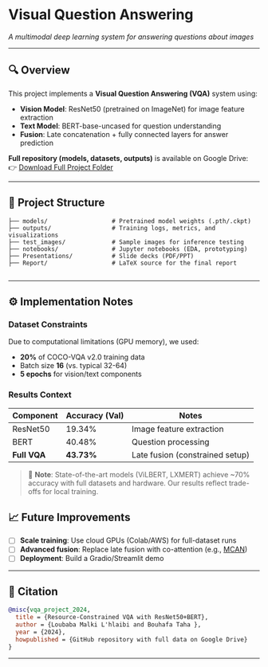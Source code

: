 # Visual Question Answering   
*A multimodal deep learning system for answering questions about images*  

---

## 🔍 Overview  
This project implements a **Visual Question Answering (VQA)** system using:  
- **Vision Model**: ResNet50 (pretrained on ImageNet) for image feature extraction  
- **Text Model**: BERT-base-uncased for question understanding  
- **Fusion**: Late concatenation + fully connected layers for answer prediction  

**Full repository (models, datasets, outputs)** is available on Google Drive:  
👉 [Download Full Project Folder](https://drive.google.com/your-link-here)  

---

## 📂 Project Structure  
```
├── models/                  # Pretrained model weights (.pth/.ckpt)
├── outputs/                 # Training logs, metrics, and visualizations
├── test_images/             # Sample images for inference testing
├── notebooks/               # Jupyter notebooks (EDA, prototyping)
├── Presentations/           # Slide decks (PDF/PPT)
├── Report/                  # LaTeX source for the final report
                   
```

---

## ⚙️ Implementation Notes  
### Dataset Constraints  
Due to computational limitations (GPU memory), we used:  
- **20%** of COCO-VQA v2.0 training data  
- Batch size **16** (vs. typical 32-64)  
- **5 epochs** for vision/text components  

### Results Context  
| Component       | Accuracy (Val) | Notes                          |
|----------------|---------------|-------------------------------|
| ResNet50       | 19.34%        | Image feature extraction       |
| BERT           | 40.48%        | Question processing            |
| **Full VQA**   | **43.73%**    | Late fusion (constrained setup)|

> 🔴 **Note**: State-of-the-art models (ViLBERT, LXMERT) achieve ~70% accuracy with full datasets and hardware. Our results reflect trade-offs for local training.



## 📈 Future Improvements  
- [ ] **Scale training**: Use cloud GPUs (Colab/AWS) for full-dataset runs  
- [ ] **Advanced fusion**: Replace late fusion with co-attention (e.g., [MCAN](https://arxiv.org/abs/1906.10770))  
- [ ] **Deployment**: Build a Gradio/Streamlit demo  

---

## 📜 Citation  
```bibtex
@misc{vqa_project_2024,
  title = {Resource-Constrained VQA with ResNet50+BERT},
  author = {Loubaba Malki L'hlaibi and Bouhafa Taha },
  year = {2024},
  howpublished = {GitHub repository with full data on Google Drive}
}
```

---
